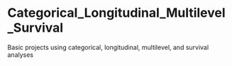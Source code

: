 # Categorical_Longitudinal_Multilevel_Survival
Basic projects using categorical, longitudinal, multilevel, and survival analyses
